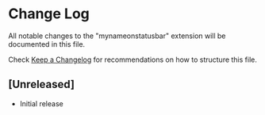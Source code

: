 # Change Log

All notable changes to the "mynameonstatusbar" extension will be documented in this file.

Check [Keep a Changelog](http://keepachangelog.com/) for recommendations on how to structure this file.

## [Unreleased]

- Initial release